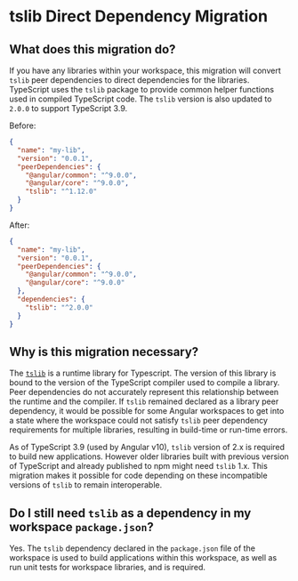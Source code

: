 # tslib Direct Dependency Migration

## What does this migration do?

If you have any libraries within your workspace, this migration will convert `tslib` peer dependencies to direct dependencies for the libraries.
TypeScript uses the `tslib` package to provide common helper functions used in compiled TypeScript code.
The `tslib` version is also updated to `2.0.0` to support TypeScript 3.9.

Before:
```json
{
  "name": "my-lib",
  "version": "0.0.1",
  "peerDependencies": {
    "@angular/common": "^9.0.0",
    "@angular/core": "^9.0.0",
    "tslib": "^1.12.0"
  }
}
```

After:
```json
{
  "name": "my-lib",
  "version": "0.0.1",
  "peerDependencies": {
    "@angular/common": "^9.0.0",
    "@angular/core": "^9.0.0"
  },
  "dependencies": {
    "tslib": "^2.0.0"
  }
}
```

## Why is this migration necessary?

The [`tslib`](https://github.com/Microsoft/tslib) is a runtime library for Typescript.
The version of this library is bound to the version of the TypeScript compiler used to compile a library.
Peer dependencies do not accurately represent this relationship between the runtime and the compiler.
If `tslib` remained declared as a library peer dependency, it would be possible for some Angular workspaces to get into a state where the workspace could not satisfy `tslib` peer dependency requirements for multiple libraries, resulting in build-time or run-time errors.

As of TypeScript 3.9 (used by Angular v10), `tslib` version of 2.x is required to build new applications.
However older libraries built with previous version of TypeScript and already published to npm might need `tslib` 1.x.
This migration makes it possible for code depending on these incompatible versions of `tslib` to remain interoperable.


## Do I still need `tslib` as a dependency in my workspace `package.json`?

Yes.
The `tslib` dependency declared in the `package.json` file of the workspace is used to build applications within this workspace, as well as run unit tests for workspace libraries, and is required.
